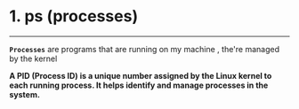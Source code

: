 # 1. ps (processes)
---
**``` Processes ```** are programs that are running on my machine , the're managed by the kernel 

**A PID (Process ID) is a unique number assigned by the Linux kernel to each running process. It helps identify and manage processes in the system.**
